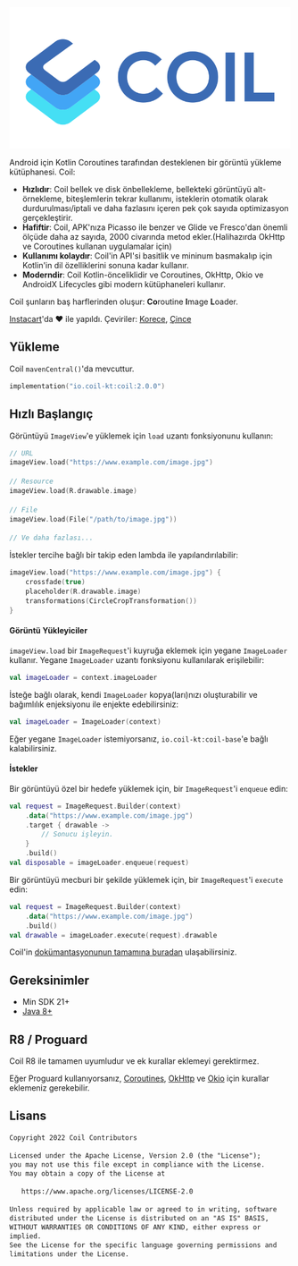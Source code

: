 ![Coil](logo.svg)

Android için Kotlin Coroutines tarafından desteklenen bir görüntü yükleme kütüphanesi. Coil:

- **Hızlıdır**: Coil bellek ve disk önbellekleme, bellekteki görüntüyü alt-örnekleme, biteşlemlerin tekrar kullanımı, isteklerin otomatik olarak durdurulması/iptali ve daha fazlasını içeren pek çok sayıda optimizasyon gerçekleştirir.
- **Hafiftir**: Coil, APK'nıza Picasso ile benzer ve Glide ve Fresco'dan önemli ölçüde daha az sayıda, 2000 civarında metod ekler.(Halihazırda OkHttp ve Coroutines kullanan uygulamalar için)
- **Kullanımı kolaydır**: Coil'in API'si basitlik ve mininum basmakalıp için Kotlin'in dil özelliklerini sonuna kadar kullanır.
- **Moderndir**: Coil Kotlin-önceliklidir ve Coroutines, OkHttp, Okio ve AndroidX Lifecycles gibi modern kütüphaneleri kullanır.


Coil şunların baş harflerinden oluşur: **Co**routine **I**mage **L**oader.

[Instacart](https://www.instacart.com)'da ❤️ ile yapıldı. Çeviriler: [Korece](README-ko.md), [Çince](README-zh.md)

## Yükleme

Coil `mavenCentral()`'da mevcuttur.

```kotlin
implementation("io.coil-kt:coil:2.0.0")
```

## Hızlı Başlangıç

Görüntüyü `ImageView`'e yüklemek için `load` uzantı fonksiyonunu kullanın:

```kotlin
// URL
imageView.load("https://www.example.com/image.jpg")

// Resource
imageView.load(R.drawable.image)

// File
imageView.load(File("/path/to/image.jpg"))

// Ve daha fazlası...
```

İstekler tercihe bağlı bir takip eden lambda ile yapılandırılabilir:

```kotlin
imageView.load("https://www.example.com/image.jpg") {
    crossfade(true)
    placeholder(R.drawable.image)
    transformations(CircleCropTransformation())
}
```

#### Görüntü Yükleyiciler

`imageView.load` bir `ImageRequest`'i kuyruğa eklemek için yegane `ImageLoader` kullanır. Yegane `ImageLoader` uzantı fonksiyonu kullanılarak erişilebilir:

```kotlin
val imageLoader = context.imageLoader
```

İsteğe bağlı olarak, kendi `ImageLoader` kopya(ları)nızı oluşturabilir ve bağımlılık enjeksiyonu ile enjekte edebilirsiniz:

```kotlin
val imageLoader = ImageLoader(context)
```

Eğer yegane `ImageLoader` istemiyorsanız, `io.coil-kt:coil-base`'e bağlı kalabilirsiniz.

#### İstekler

Bir görüntüyü özel bir hedefe yüklemek için, bir `ImageRequest`'i `enqueue` edin:

```kotlin
val request = ImageRequest.Builder(context)
    .data("https://www.example.com/image.jpg")
    .target { drawable ->
        // Sonucu işleyin.
    }
    .build()
val disposable = imageLoader.enqueue(request)
```

Bir görüntüyü mecburi bir şekilde yüklemek için, bir `ImageRequest`'i `execute` edin:

```kotlin
val request = ImageRequest.Builder(context)
    .data("https://www.example.com/image.jpg")
    .build()
val drawable = imageLoader.execute(request).drawable
```

Coil'in [dokümantasyonunun tamamına buradan](https://coil-kt.github.io/coil/getting_started/) ulaşabilirsiniz.

## Gereksinimler

- Min SDK 21+
- [Java 8+](https://coil-kt.github.io/coil/faq/#how-do-i-target-java-8)

## R8 / Proguard

Coil R8 ile tamamen uyumludur ve ek kurallar eklemeyi gerektirmez.

Eğer Proguard kullanıyorsanız, [Coroutines](https://github.com/Kotlin/kotlinx.coroutines/blob/master/kotlinx-coroutines-core/jvm/resources/META-INF/proguard/coroutines.pro), [OkHttp](https://github.com/square/okhttp/blob/master/okhttp/src/jvmMain/resources/META-INF/proguard/okhttp3.pro) ve [Okio](https://github.com/square/okio/blob/master/okio/src/jvmMain/resources/META-INF/proguard/okio.pro) için kurallar eklemeniz gerekebilir.

## Lisans

    Copyright 2022 Coil Contributors

    Licensed under the Apache License, Version 2.0 (the "License");
    you may not use this file except in compliance with the License.
    You may obtain a copy of the License at

       https://www.apache.org/licenses/LICENSE-2.0

    Unless required by applicable law or agreed to in writing, software
    distributed under the License is distributed on an "AS IS" BASIS,
    WITHOUT WARRANTIES OR CONDITIONS OF ANY KIND, either express or implied.
    See the License for the specific language governing permissions and
    limitations under the License.
